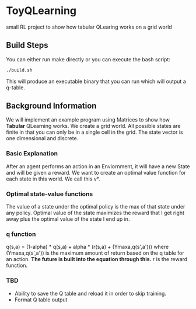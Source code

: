 # ToyQLearning
small RL project to show how tabular QLearing works on a grid world

## Build Steps
You can either run make directly or you can execute the bash script:
```bash
./build.sh
```
This will produce an executable binary that you can run which will output a q-table.

## Background Information
We will implement an example program using Matrices to show how **Tabular** QLearning works. We create a grid world. All possible states are finite in that you can only be in a single cell in the grid. The state vector is one dimensional and discrete. 

### Basic Explanation
After an agent performs an action in an Enviornment, it will have a new State and will be given a reward.
We want to create an optimal value function for each state in this world. We call this v*.

### Optimal state-value functions
The value of a state under the optimal policy is the max of that state under any policy. Optimal value of the state maximizes the reward that I get right away plus the optimal value of the state I end up in.

### q function
q(s,a) = (1-alpha) * q(s,a) + alpha * (r(s,a) + (Ymaxa,q(s',a'))) where (Ymaxa,q(s',a')) is the maximum amount of return based on the q table for an action. **The future is built into the equation through this.** r is the reward function.

### TBD
- Ability to save the Q table and reload it in order to skip training.
- Format Q table output
